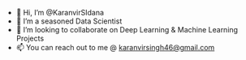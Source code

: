 - 👋 Hi, I’m @KaranvirSIdana
- 👀 I’m a seasoned Data Scientist
- 💞️ I’m looking to collaborate on Deep Learning & Machine Learning Projects
- 📫 You can reach out to me @ karanvirsingh46@gmail.com

<!---
KaranvirSIdana/KaranvirSIdana is a ✨ special ✨ repository because its `README.md` (this file) appears on your GitHub profile.
You can click the Preview link to take a look at your changes.
--->
